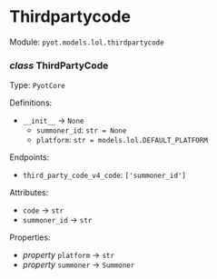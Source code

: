 # Thirdpartycode 

Module: `pyot.models.lol.thirdpartycode` 

### _class_ ThirdPartyCode

Type: `PyotCore` 

Definitions: 
* `__init__` -> `None` 
  * `summoner_id`: `str = None` 
  * `platform`: `str = models.lol.DEFAULT_PLATFORM` 

Endpoints: 
* `third_party_code_v4_code`: `['summoner_id']` 

Attributes: 
* `code` -> `str` 
* `summoner_id` -> `str` 

Properties: 
* _property_ `platform` -> `str` 
* _property_ `summoner` -> `Summoner` 


